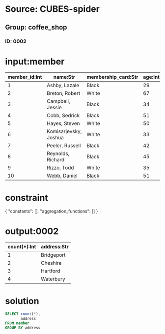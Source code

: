 # Source: CUBES-spider
## Group: coffee_shop
### ID: 0002

# input:member

| member_id:Int | name:Str | membership_card:Str | age:Int | time_of_purchase:Int | level_of_membership:Int | address:Str |
|---|---|---|---|---|---|---|
| 1 | Ashby, Lazale | Black | 29 | 18 | 5 | Hartford |
| 2 | Breton, Robert | White | 67 | 41 | 4 | Waterbury |
| 3 | Campbell, Jessie | Black | 34 | 20 | 6 | Hartford |
| 4 | Cobb, Sedrick | Black | 51 | 27 | 2 | Waterbury |
| 5 | Hayes, Steven | White | 50 | 44 | 3 | Cheshire |
| 6 | Komisarjevsky, Joshua | White | 33 | 26 | 2 | Cheshire |
| 7 | Peeler, Russell | Black | 42 | 26 | 6 | Bridgeport |
| 8 | Reynolds, Richard | Black | 45 | 24 | 1 | Waterbury |
| 9 | Rizzo, Todd | White | 35 | 18 | 4 | Waterbury |
| 10 | Webb, Daniel | Black | 51 | 27 | 22 | Hartford |

# constraint

{
  "constants": [],
  "aggregation_functions": []
}

# output:0002

| count(*):Int | address:Str |
|---|---|
| 1 | Bridgeport |
| 2 | Cheshire |
| 3 | Hartford |
| 4 | Waterbury |

# solution

```sql
SELECT count(*),
       address
FROM member
GROUP BY address
```
